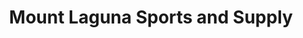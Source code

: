 ---
title: "Mount Laguna Sports and Supply"
url: /mount-laguna/mount-laguna-sports-and-supply/
shop: Kleidung
---